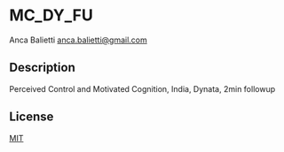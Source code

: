 # MC_DY_FU
Anca Balietti <anca.balietti@gmail.com>

## Description

Perceived Control and Motivated Cognition, India, Dynata, 2min followup

## License

[MIT](LICENSE)
